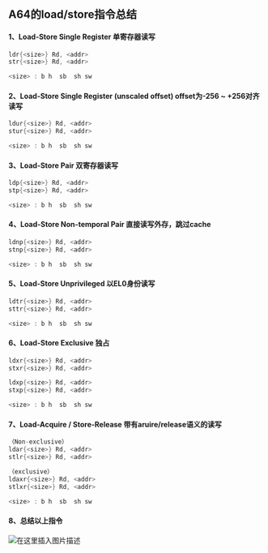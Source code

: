 ## A64的load/store指令总结



#### 1、Load-Store Single Register 单寄存器读写

```c
ldr{<size>} Rd, <addr>
str{<size>} Rd, <addr>

<size> : b h  sb  sh sw
```

#### 2、Load-Store Single Register (unscaled offset) offset为-256 ~ +256对齐读写

```c
ldur{<size>} Rd, <addr>
stur{<size>} Rd, <addr>

<size> : b h  sb  sh sw
```

#### 3、Load-Store Pair  双寄存器读写

```c
ldp{<size>} Rd, <addr>
stp{<size>} Rd, <addr>

<size> : b h  sb  sh sw
```

#### 4、Load-Store Non-temporal Pair 直接读写外存，跳过cache

```c
ldnp{<size>} Rd, <addr>
stnp{<size>} Rd, <addr>

<size> : b h  sb  sh sw
```

#### 5、Load-Store Unprivileged 以EL0身份读写

```c
ldtr{<size>} Rd, <addr>
sttr{<size>} Rd, <addr>

<size> : b h  sb  sh sw
```

#### 6、Load-Store Exclusive 独占

```c
ldxr{<size>} Rd, <addr>
stxr{<size>} Rd, <addr>

ldxp{<size>} Rd, <addr>
stxp{<size>} Rd, <addr>

<size> : b h  sb  sh sw
```

#### 7、Load-Acquire / Store-Release  带有aruire/release语义的读写

```c
（Non-exclusive）
ldar{<size>} Rd, <addr>
stlr{<size>} Rd, <addr>

（exclusive）
ldaxr{<size>} Rd, <addr>
stlxr{<size>} Rd, <addr>

<size> : b h  sb  sh sw
```

#### 8、总结以上指令
![在这里插入图片描述](https://img-blog.csdnimg.cn/20200720170636577.png?x-oss-process=image/watermark,type_ZmFuZ3poZW5naGVpdGk,shadow_10,text_aHR0cHM6Ly9ibG9nLmNzZG4ubmV0L3dlaXhpbl80MjEzNTA4Nw==,size_16,color_FFFFFF,t_70)






